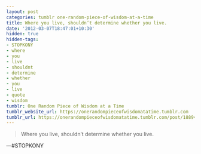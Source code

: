 ```yaml
---
layout: post
categories: tumblr one-random-piece-of-wisdom-at-a-time
title: Where you live, shouldn’t determine whether you live.
date: '2012-03-07T18:47:01+10:30'
hidden: true
hidden-tags:
- STOPKONY
- where
- you
- live
- shouldnt
- determine
- whether
- you
- live
- quote
- wisdom
tumblr: One Random Piece of Wisdom at a Time
tumblr_website_url: https://onerandompieceofwisdomatatime.tumblr.com
tumblr_url: https://onerandompieceofwisdomatatime.tumblr.com/post/18894756466/where-you-live-shouldnt-determine-whether-you
---
```

> Where you live, shouldn’t determine whether you live.

—#STOPKONY
